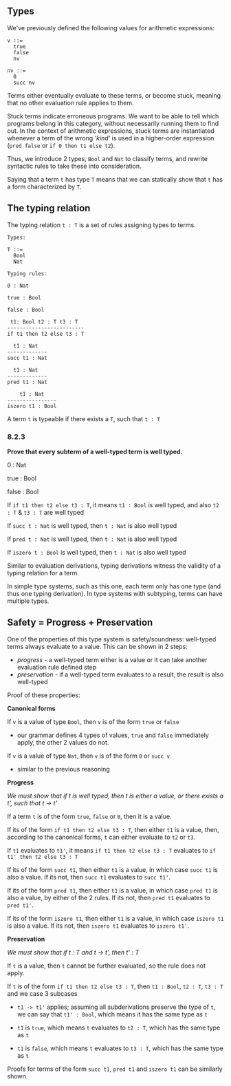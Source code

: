 ## Types

We've previously defined the following values for arithmetic expressions:

```
v ::=
  true
  false
  nv

nv ::=
  0
  succ nv
```

Terms either eventually evaluate to these terms, or become stuck, meaning that no other evaluation rule applies to them.

Stuck terms indicate erroneous programs. We want to be able to tell which programs belong in this category, without necessarily running them to find out. In the context of arithmetic expressions, stuck terms are instantiated whenever a term of the wrong _'kind'_ is used in a higher-order expression (`pred false` or `if 0 then t1 else t2`).

Thus, we introduce 2 types, `Bool` and `Nat` to classify terms, and rewrite syntactic rules to take these into consideration.

Saying that a term `t` has type `T` means that we can statically show that `t` has a form characterized by `T`.

## The typing relation

The typing relation `t : T` is a set of rules assigning types to terms.

```
Types:

T ::=
  Bool
  Nat

Typing rules:

0 : Nat

true : Bool

false : Bool

 t1: Bool t2 : T t3 : T
-------------------------
if t1 then t2 else t3 : T

  t1 : Nat
-------------
succ t1 : Nat

  t1 : Nat
-------------
pred t1 : Nat

    t1 : Nat
----------------
iszero t1 : Bool
```

A term `t` is typeable if there exists a `T`, such that `t : T`

### 8.2.3

**Prove that every subterm of a well-typed term is well typed.**

0 : Nat

true : Bool

false : Bool

If `if t1 then t2 else t3 : T`, it means `t1 : Bool` is well typed, and also `t2 : T` & `t3 : T` are well typed

If `succ t : Nat` is well typed, then `t : Nat` is also well typed

If `pred t : Nat` is well typed, then `t : Nat` is also well typed

If `iszero t : Bool` is well typed, then `t : Nat` is also well typed

Similar to evaluation derivations, typing derivations witness the validity of a typing relation for a term.

In simple type systems, such as this one, each term only has one type (and thus one typing derivation). In type systems with subtyping, terms can have multiple types.

## Safety = Progress + Preservation

One of the properties of this type system is safety/soundness: well-typed terms always evaluate to a value. This can be shown in 2 steps:

 - _progress_ - a well-typed term either is a value or it can take another evaluation rule defined step
 - _preservation_ - if a well-typed term evaluates to a result, the result is also well-typed

Proof of these properties:

**Canonical forms**

If `v` is a value of type `Bool`, then `v` is of the form `true` or `false`

- our grammar defines 4 types of values, `true` and `false` immediately apply, the other 2 values do not.

If `v` is a value of type `Nat`, then `v` is of the form `0` or `succ v`

- similar to the previous reasoning

**Progress**

_We must show that if t is well typed, then t is either a value, or there exists a t', such that t -> t'_

If a term `t` is of the form `true`, `false` or `0`, then it is a value.

If its of the form `if t1 then t2 else t3 : T`, then either `t1` is a value, then, according to the canonical forms, `t` can either evaluate to `t2` or `t3`.

If `t1` evaluates to `t1'`, it means `if t1 then t2 else t3 : T` evaluates to `if t1' then t2 else t3 : T`

If its of the form `succ t1`, then either `t1` is a value, in which case `succ t1` is also a value. If its not, then `succ t1` evaluates to `succ t1'`.

If its of the form `pred t1`, then either `t1` is a value, in which case `pred t1` is also a value, by either of the 2 rules. If its not, then `pred t1` evaluates to `pred t1'`.

If its of the form `iszero t1`, then either `t1` is a value, in which case `iszero t1` is also a value. If its not, then `iszero t1` evaluates to `iszero t1'`.

**Preservation**

_We must show that if t : T and t -> t', then t' : T_

If `t` is a value, then `t` cannot be further evaluated, so the rule does not apply.

If `t` is of the form `if t1 then t2 else t3 : T`, then `t1 : Bool`, `t2 : T`, `t3 : T` and we case 3 subcases

 - `t1 -> t1'` applies; assuming all subderivations preserve the type of `t`, we can say that `t1' : Bool`, which means it has the same type as `t`

 - `t1` is `true`, which means `t` evaluates to `t2 : T`, which has the same type as `t`

 - `t1` is `false`, which means `t` evaluates to `t3 : T`, which has the same type as `t`

Proofs for terms of the form `succ t1`, `pred t1` and `iszero t1` can be similarly shown.

